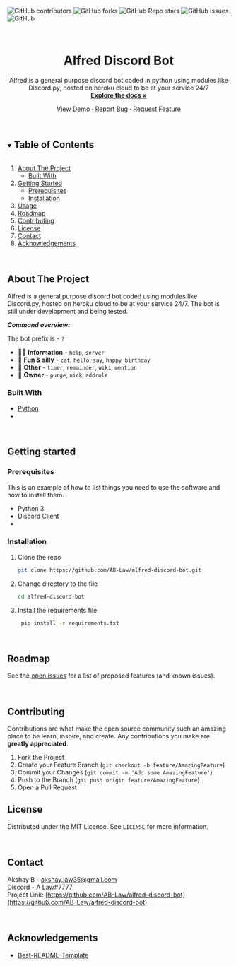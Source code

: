 ![GitHub contributors](https://img.shields.io/github/contributors/AB-Law/alfred-discord-bot?style=for-the-badge)
![GitHub forks](https://img.shields.io/github/forks/AB-Law/alfred-discord-bot?style=for-the-badge)
![GitHub Repo stars](https://img.shields.io/github/stars/AB-law/alfred-discord-bot?color=orange&style=for-the-badge)
![GitHub issues](https://img.shields.io/github/issues/AB-Law/alfred-discord-bot?style=for-the-badge)
![GitHub](https://img.shields.io/github/license/AB-Law/alfred-discord-bot?color=green&style=for-the-badge)

<br />
<p align="center">
  <h1 align="center">Alfred Discord Bot</h1>
  <p align="center">
    Alfred is a general purpose discord bot coded in python using modules like Discord.py, hosted on heroku cloud to be at your service 24/7
    <br />
    <a href="https://github.com/AB-Law/alfred-discord-bot"><strong>Explore the docs »</strong></a>
    <p align=center>
    <a href="https://github.com/AB-Law/alfred-discord-bot">View Demo</a>
    ·
    <a href="https://github.com/AB-Law/alfred-discord-bot/issues">Report Bug</a>
    ·
    <a href="https://github.com/AB-Law/alfred-discord-bot/issues">Request Feature</a>
  </p>
</p>

<br />

<!-- TABLE OF CONTENTS -->

<details open="open">
  <summary><h2 style="display: inline-block">Table of Contents </h2></summary>
  <ol>
    <li>
      <a href="#about-the-project">About The Project</a>
      <ul>
        <li><a href="#built-with">Built With</a></li>
      </ul>
    </li>
    <li>
      <a href="#getting-started">Getting Started</a>
      <ul>
        <li><a href="#prerequisites">Prerequisites</a></li>
        <li><a href="#installation">Installation</a></li>
      </ul>
    </li>
    <li><a href="#usage">Usage</a></li>
    <li><a href="#roadmap">Roadmap</a></li>
    <li><a href="#contributing">Contributing</a></li>
    <li><a href="#license">License</a></li>
    <li><a href="#contact">Contact</a></li>
    <li><a href="#acknowledgements">Acknowledgements</a></li>
  </ol>
</details>

<br />

<!-- ABOUT THE PROJECT -->

## About The Project 

Alfred is a general purpose discord bot coded using modules like Discord.py, hosted on heroku cloud to be at your service 24/7. The bot is still under development and being tested.

***Command overview:***

The bot prefix is  - `?`

- 👩‍💼 **Information** - `help`, `server`
- 👻 **Fun & silly** - `cat`, `hello`, `say`, `happy birthday`
- 📑 **Other** - `timer`, `remainder`, `wiki`, `mention`
- 👑 **Owner** - `purge`, `nick`, `addrole`


### Built With

- [Python](https://www.python.org)
-

<br />

<!-- GETTING STARTED -->

## Getting started 

### Prerequisites

This is an example of how to list things you need to use the software and how to install them.

- Python 3
- Discord Client
- 

### Installation

1. Clone the repo
   ```sh
   git clone https://github.com/AB-Law/alfred-discord-bot.git
   ```
   
2. Change directory to the file
   ```sh
   cd alfred-discord-bot
   ```
   
3. Install the requirements file
   ```sh
    pip install -r requirements.txt
   ```

<!-- USAGE -->

<br />

<!-- ROADMAP -->

## Roadmap

See the [open issues](https://github.com/AB-Law/alfred-discord-bot/issues) for a list of proposed features (and known issues).

<br />

<!-- CONTRIBUTING -->

## Contributing

Contributions are what make the open source community such an amazing place to be learn, inspire, and create. Any contributions you make are **greatly appreciated**.

1. Fork the Project
2. Create your Feature Branch (`git checkout -b feature/AmazingFeature`)
3. Commit your Changes (`git commit -m 'Add some AmazingFeature'`)
4. Push to the Branch (`git push origin feature/AmazingFeature`)
5. Open a Pull Request

<!-- LICENSE -->

## License

Distributed under the MIT License. See `LICENSE` for more information.

<br />

<!-- CONTACT -->

## Contact

Akshay B - akshay.law35@gmail.com <br />
Discord - A Law#7777 <br />
Project Link: [https://github.com/AB-Law/alfred-discord-bot](https://github.com/AB-Law/alfred-discord-bot) <br />

<br />

## Acknowledgements
- [Best-README-Template](https://github.com/othneildrew/Best-README-Template)